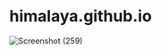 # himalaya.github.io

![Screenshot (259)](https://github.com/Avishkant/himalaya.github.io/assets/109219822/98803ddf-df9a-47ba-bc7b-db161dea43ec)
